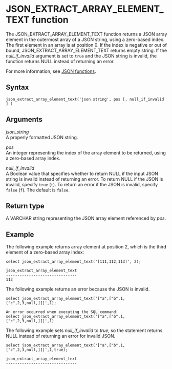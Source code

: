 # JSON\_EXTRACT\_ARRAY\_ELEMENT\_TEXT function<a name="JSON_EXTRACT_ARRAY_ELEMENT_TEXT"></a>

The JSON\_EXTRACT\_ARRAY\_ELEMENT\_TEXT function returns a JSON array element in the outermost array of a JSON string, using a zero\-based index\. The first element in an array is at position 0\. If the index is negative or out of bound, JSON\_EXTRACT\_ARRAY\_ELEMENT\_TEXT returns empty string\. If the *null\_if\_invalid* argument is set to `true` and the JSON string is invalid, the function returns NULL instead of returning an error\.

For more information, see [JSON functions](json-functions.md)\. 

## Syntax<a name="JSON_EXTRACT_ARRAY_ELEMENT_TEXT-synopsis"></a>

```
json_extract_array_element_text('json string', pos [, null_if_invalid ] )
```

## Arguments<a name="JSON_EXTRACT_ARRAY_ELEMENT_TEXT-arguments"></a>

 *json\_string*  
A properly formatted JSON string\.

*pos*  
An integer representing the index of the array element to be returned, using a zero\-based array index\.

*null\_if\_invalid*  
A Boolean value that specifies whether to return NULL if the input JSON string is invalid instead of returning an error\. To return NULL if the JSON is invalid, specify `true` \(`t`\)\. To return an error if the JSON is invalid, specify `false` \(`f`\)\. The default is `false`\.

## Return type<a name="JSON_EXTRACT_ARRAY_ELEMENT_TEXT-return"></a>

A VARCHAR string representing the JSON array element referenced by *pos*\.

## Example<a name="JSON_EXTRACT_ARRAY_ELEMENT_TEXT-examples"></a>

The following example returns array element at position 2, which is the third element of a zero\-based array index: 

```
select json_extract_array_element_text('[111,112,113]', 2);
 
json_extract_array_element_text 
-------------------------------
113
```

The following example returns an error because the JSON is invalid\.

```
select json_extract_array_element_text('["a",["b",1,["c",2,3,null,]]]',1);
 
An error occurred when executing the SQL command:
select json_extract_array_element_text('["a",["b",1,["c",2,3,null,]]]',1)
```

The following example sets *null\_if\_invalid* to *true*, so the statement returns NULL instead of returning an error for invalid JSON\.

```
select json_extract_array_element_text('["a",["b",1,["c",2,3,null,]]]',1,true);
 
json_extract_array_element_text
-------------------------------
```
